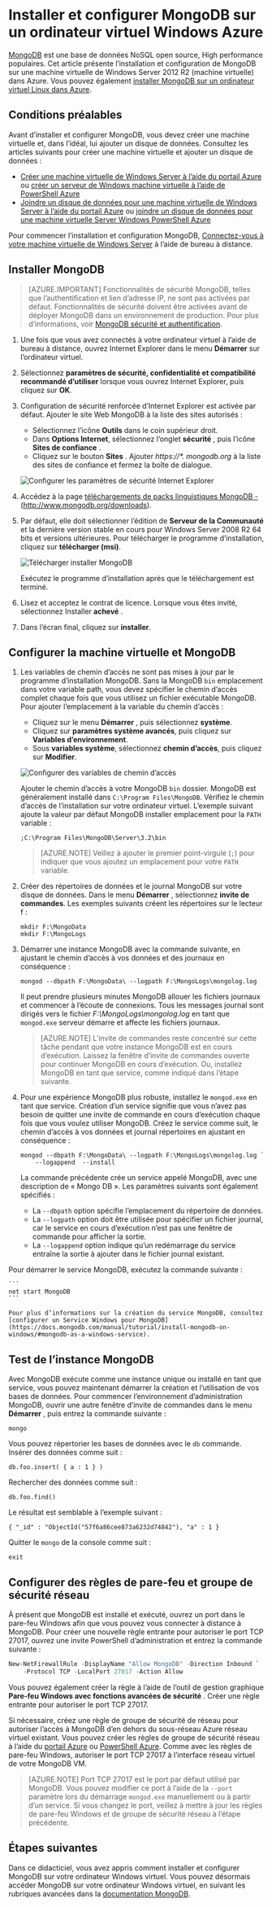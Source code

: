 <properties
    pageTitle="Installer MongoDB sur un Windows machine virtuelle | Microsoft Azure"
    description="Découvrez comment installer MongoDB sur un ordinateur virtuel Azure exécutant Windows Server 2012 R2 créé avec le modèle de déploiement du Gestionnaire de ressources."
    services="virtual-machines-windows"
    documentationCenter=""
    authors="iainfoulds"
    manager="timlt"
    editor=""/>

<tags
    ms.service="virtual-machines-windows"
    ms.workload="infrastructure-services"
    ms.tgt_pltfrm="vm-windows"
    ms.devlang="na"
    ms.topic="article"
    ms.date="10/04/2016"
    ms.author="iainfou"/>

# <a name="install-and-configure-mongodb-on-a-windows-vm-in-azure"></a>Installer et configurer MongoDB sur un ordinateur virtuel Windows Azure
[MongoDB](http://www.mongodb.org) est une base de données NoSQL open source, High performance populaires. Cet article présente l’installation et configuration de MongoDB sur une machine virtuelle de Windows Server 2012 R2 (machine virtuelle) dans Azure. Vous pouvez également [installer MongoDB sur un ordinateur virtuel Linux dans Azure](virtual-machines-linux-install-mongodb.md).


## <a name="prerequisites"></a>Conditions préalables

Avant d’installer et configurer MongoDB, vous devez créer une machine virtuelle et, dans l’idéal, lui ajouter un disque de données. Consultez les articles suivants pour créer une machine virtuelle et ajouter un disque de données :

- [Créer une machine virtuelle de Windows Server à l’aide du portail Azure](virtual-machines-windows-hero-tutorial.md) ou [créer un serveur de Windows machine virtuelle à l’aide de PowerShell Azure](virtual-machines-windows-ps-create.md)
- [Joindre un disque de données pour une machine virtuelle de Windows Server à l’aide du portail Azure](virtual-machines-windows-attach-disk-portal.md) ou [joindre un disque de données pour une machine virtuelle Server Windows PowerShell Azure](https://msdn.microsoft.com/library/mt603673.aspx)
    
Pour commencer l’installation et configuration MongoDB, [Connectez-vous à votre machine virtuelle de Windows Server](virtual-machines-windows-connect-logon.md) à l’aide de bureau à distance.


## <a name="install-mongodb"></a>Installer MongoDB

> [AZURE.IMPORTANT] Fonctionnalités de sécurité MongoDB, telles que l’authentification et lien d’adresse IP, ne sont pas activées par défaut. Fonctionnalités de sécurité doivent être activées avant de déployer MongoDB dans un environnement de production. Pour plus d’informations, voir [MongoDB sécurité et authentification](http://www.mongodb.org/display/DOCS/Security+and+Authentication).

1. Une fois que vous avez connectés à votre ordinateur virtuel à l’aide de bureau à distance, ouvrez Internet Explorer dans le menu **Démarrer** sur l’ordinateur virtuel.

2. Sélectionnez **paramètres de sécurité, confidentialité et compatibilité recommandé d’utiliser** lorsque vous ouvrez Internet Explorer, puis cliquez sur **OK**.

3. Configuration de sécurité renforcée d’Internet Explorer est activée par défaut. Ajouter le site Web MongoDB à la liste des sites autorisés :

    - Sélectionnez l’icône **Outils** dans le coin supérieur droit.
    - Dans **Options Internet**, sélectionnez l’onglet **sécurité** , puis l’icône **Sites de confiance** .
    - Cliquez sur le bouton **Sites** . Ajouter _https://\*. mongodb.org_ à la liste des sites de confiance et fermez la boîte de dialogue.

    ![Configurer les paramètres de sécurité Internet Explorer](./media/virtual-machines-windows-install-mongodb/configure-internet-explorer-security.png)

4. Accédez à la page [téléchargements de packs linguistiques MongoDB -](http://www.mongodb.org/downloads) (http://www.mongodb.org/downloads).

5. Par défaut, elle doit sélectionner l’édition de **Serveur de la Communauté** et la dernière version stable en cours pour Windows Server 2008 R2 64 bits et versions ultérieures. Pour télécharger le programme d’installation, cliquez sur **télécharger (msi)**.

    ![Télécharger installer MongoDB](./media/virtual-machines-windows-install-mongodb/download-mongodb.png)

    Exécutez le programme d’installation après que le téléchargement est terminé.

6. Lisez et acceptez le contrat de licence. Lorsque vous êtes invité, sélectionnez Installer **achevé** .

7. Dans l’écran final, cliquez sur **installer**.


## <a name="configure-the-vm-and-mongodb"></a>Configurer la machine virtuelle et MongoDB

1. Les variables de chemin d’accès ne sont pas mises à jour par le programme d’installation MongoDB. Sans la MongoDB `bin` emplacement dans votre variable path, vous devez spécifier le chemin d’accès complet chaque fois que vous utilisez un fichier exécutable MongoDB. Pour ajouter l’emplacement à la variable du chemin d’accès :

    - Cliquez sur le menu **Démarrer** , puis sélectionnez **système**.
    - Cliquez sur **paramètres système avancés**, puis cliquez sur **Variables d’environnement**.
    - Sous **variables système**, sélectionnez **chemin d’accès**, puis cliquez sur **Modifier**.

    ![Configurer des variables de chemin d’accès](./media/virtual-machines-windows-install-mongodb/configure-path-variables.png)

    Ajouter le chemin d’accès à votre MongoDB `bin` dossier. MongoDB est généralement installé dans `C:\Program Files\MongoDB`. Vérifiez le chemin d’accès de l’installation sur votre ordinateur virtuel. L’exemple suivant ajoute la valeur par défaut MongoDB installer emplacement pour la `PATH` variable :

    ```
    ;C:\Program Files\MongoDB\Server\3.2\bin
    ```

    > [AZURE.NOTE] Veillez à ajouter le premier point-virgule (`;`) pour indiquer que vous ajoutez un emplacement pour votre `PATH` variable.

2. Créer des répertoires de données et le journal MongoDB sur votre disque de données. Dans le menu **Démarrer** , sélectionnez **invite de commandes**. Les exemples suivants créent les répertoires sur le lecteur f :

    ```
    mkdir F:\MongoData
    mkdir F:\MongoLogs
    ```

3. Démarrer une instance MongoDB avec la commande suivante, en ajustant le chemin d’accès à vos données et des journaux en conséquence :

    ```
    mongod --dbpath F:\MongoData\ --logpath F:\MongoLogs\mongolog.log
    ```

    Il peut prendre plusieurs minutes MongoDB allouer les fichiers journaux et commencer à l’écoute de connexions. Tous les messages journal sont dirigés vers le fichier *F:\MongoLogs\mongolog.log* en tant que `mongod.exe` serveur démarre et affecte les fichiers journaux.

    > [AZURE.NOTE] L’invite de commandes reste concentré sur cette tâche pendant que votre instance MongoDB est en cours d’exécution. Laissez la fenêtre d’invite de commandes ouverte pour continuer MongoDB en cours d’exécution. Ou, installez MongoDB en tant que service, comme indiqué dans l’étape suivante.

4. Pour une expérience MongoDB plus robuste, installez le `mongod.exe` en tant que service. Création d’un service signifie que vous n’avez pas besoin de quitter une invite de commande en cours d’exécution chaque fois que vous voulez utiliser MongoDB. Créez le service comme suit, le chemin d’accès à vos données et journal répertoires en ajustant en conséquence :

    ```
    mongod --dbpath F:\MongoData\ --logpath F:\MongoLogs\mongolog.log `
        --logappend  --install
    ```

    La commande précédente crée un service appelé MongoDB, avec une description de « Mongo DB ». Les paramètres suivants sont également spécifiés :

    - La `--dbpath` option spécifie l’emplacement du répertoire de données.
    - La `--logpath` option doit être utilisée pour spécifier un fichier journal, car le service en cours d’exécution n’est pas une fenêtre de commande pour afficher la sortie.
    - La `--logappend` option indique qu’un redémarrage du service entraîne la sortie à ajouter dans le fichier journal existant.

  Pour démarrer le service MongoDB, exécutez la commande suivante :

    ```
    net start MongoDB
    ```

    Pour plus d’informations sur la création du service MongoDB, consultez [configurer un Service Windows pour MongoDB](https://docs.mongodb.com/manual/tutorial/install-mongodb-on-windows/#mongodb-as-a-windows-service).

## <a name="test-the-mongodb-instance"></a>Test de l’instance MongoDB

Avec MongoDB exécute comme une instance unique ou installé en tant que service, vous pouvez maintenant démarrer la création et l’utilisation de vos bases de données. Pour commencer l’environnement d’administration MongoDB, ouvrir une autre fenêtre d’invite de commandes dans le menu **Démarrer** , puis entrez la commande suivante :

```
mongo  
```

Vous pouvez répertorier les bases de données avec le `db` commande. Insérer des données comme suit :

```
db.foo.insert( { a : 1 } )
```

Rechercher des données comme suit :

```
db.foo.find()
```

Le résultat est semblable à l’exemple suivant :

```
{ "_id" : "ObjectId("57f6a86cee873a6232d74842"), "a" : 1 }
```

Quitter le `mongo` de la console comme suit :

```
exit
```

## <a name="configure-firewall-and-network-security-group-rules"></a>Configurer des règles de pare-feu et groupe de sécurité réseau
À présent que MongoDB est installé et exécuté, ouvrez un port dans le pare-feu Windows afin que vous pouvez vous connecter à distance à MongoDB. Pour créer une nouvelle règle entrante pour autoriser le port TCP 27017, ouvrez une invite PowerShell d’administration et entrez la commande suivante :

```powerShell
New-NetFirewallRule -DisplayName "Allow MongoDB" -Direction Inbound `
    -Protocol TCP -LocalPort 27017 -Action Allow
```

Vous pouvez également créer la règle à l’aide de l’outil de gestion graphique **Pare-feu Windows avec fonctions avancées de sécurité** . Créer une règle entrante pour autoriser le port TCP 27017.

Si nécessaire, créez une règle de groupe de sécurité de réseau pour autoriser l’accès à MongoDB d’en dehors du sous-réseau Azure réseau virtuel existant. Vous pouvez créer les règles de groupe de sécurité réseau à l’aide du [portail Azure](virtual-machines-windows-nsg-quickstart-portal.md) ou [PowerShell Azure](virtual-machines-windows-nsg-quickstart-powershell.md). Comme avec les règles de pare-feu Windows, autoriser le port TCP 27017 à l’interface réseau virtuel de votre MongoDB VM.

> [AZURE.NOTE] Port TCP 27017 est le port par défaut utilisé par MongoDB. Vous pouvez modifier ce port à l’aide de la `--port` paramètre lors du démarrage `mongod.exe` manuellement ou à partir d’un service. Si vous changez le port, veillez à mettre à jour les règles de pare-feu Windows et de groupe de sécurité réseau à l’étape précédente.


## <a name="next-steps"></a>Étapes suivantes
Dans ce didacticiel, vous avez appris comment installer et configurer MongoDB sur votre ordinateur Windows virtuel. Vous pouvez désormais accéder MongoDB sur votre ordinateur Windows virtuel, en suivant les rubriques avancées dans la [documentation MongoDB](https://docs.mongodb.com/manual/).
